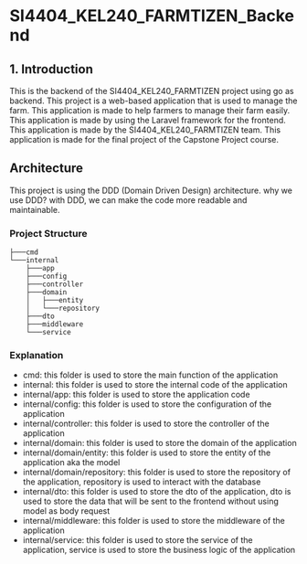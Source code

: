 # SI4404_KEL240_FARMTIZEN_Backend

## 1. Introduction
This is the backend of the SI4404_KEL240_FARMTIZEN project using go as backend. This project is a web-based application that is used to manage the farm. This application is made to help farmers to manage their farm easily. This application is made by using the Laravel framework for the frontend. This application is made by the SI4404_KEL240_FARMTIZEN team. This application is made for the final project of the Capstone Project course.

## Architecture
This project is using the DDD (Domain Driven Design) architecture. why we use DDD? with DDD, we can make the code more readable and maintainable.
### Project Structure
```
├───cmd
└───internal
    ├───app
    ├───config
    ├───controller
    ├───domain
    │   ├───entity
    │   └───repository
    ├───dto
    ├───middleware
    └───service
```

### Explanation
- cmd: this folder is used to store the main function of the application
- internal: this folder is used to store the internal code of the application
- internal/app: this folder is used to store the application code
- internal/config: this folder is used to store the configuration of the application
- internal/controller: this folder is used to store the controller of the application
- internal/domain: this folder is used to store the domain of the application
- internal/domain/entity: this folder is used to store the entity of the application aka the model
- internal/domain/repository: this folder is used to store the repository of the application, repository is used to interact with the database
- internal/dto: this folder is used to store the dto of the application, dto is used to store the data that will be sent to the frontend without using model as body request
- internal/middleware: this folder is used to store the middleware of the application
- internal/service: this folder is used to store the service of the application, service is used to store the business logic of the application


